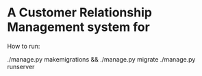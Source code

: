 # A Customer Relationship Management system for 


How to run: 

./manage.py makemigrations && ./manage.py  migrate
./manage.py runserver

